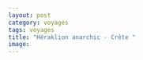 ```yaml
---
layout: post 
category: voyages
tags: voyages
title: "Héraklion anarchic - Crête "
image: 
---
```


<!--more-->

